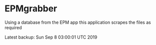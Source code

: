# EPMgrabber
Using a database from the EPM app this application scrapes the files as required


Latest backup: Sun Sep 8 03:00:01 UTC 2019
